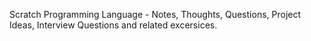 Scratch Programming Language - Notes, Thoughts, Questions, Project Ideas, Interview Questions and related excersices. 
